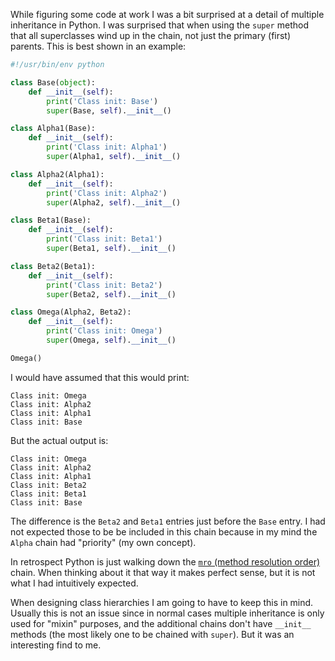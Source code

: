 While figuring some code at work I was a bit surprised at a detail of multiple inheritance in Python. I was surprised that when using the `super` method that all superclasses wind up in the chain, not just the primary (first) parents. This is best shown in an example:

```python
#!/usr/bin/env python

class Base(object):
    def __init__(self):
        print('Class init: Base')
        super(Base, self).__init__()

class Alpha1(Base):
    def __init__(self):
        print('Class init: Alpha1')
        super(Alpha1, self).__init__()

class Alpha2(Alpha1):
    def __init__(self):
        print('Class init: Alpha2')
        super(Alpha2, self).__init__()

class Beta1(Base):
    def __init__(self):
        print('Class init: Beta1')
        super(Beta1, self).__init__()

class Beta2(Beta1):
    def __init__(self):
        print('Class init: Beta2')
        super(Beta2, self).__init__()

class Omega(Alpha2, Beta2):
    def __init__(self):
        print('Class init: Omega')
        super(Omega, self).__init__()

Omega()
```

I would have assumed that this would print:
```
Class init: Omega
Class init: Alpha2
Class init: Alpha1
Class init: Base
```
But the actual output is:
```
Class init: Omega
Class init: Alpha2
Class init: Alpha1
Class init: Beta2
Class init: Beta1
Class init: Base
```

The difference is the `Beta2` and `Beta1` entries just before the `Base` entry. I had not expected those to be be included in this chain because in my mind the `Alpha` chain had "priority" (my own concept). 

In retrospect Python is just walking down the [`mro` (method resolution order)](https://www.python.org/download/releases/2.3/mro/) chain. When thinking about it that way it makes perfect sense, but it is not what I had intuitively expected.

When designing class hierarchies I am going to have to keep this in mind. Usually this is not an issue since in normal cases multiple inheritance is only used for "mixin" purposes, and the additional chains don't have `__init__` methods (the most likely one to be chained with `super`). But it was an interesting find to me.
